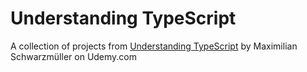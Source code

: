 # Understanding TypeScript
A collection of projects from 
[Understanding TypeScript](https://www.udemy.com/understanding-typescript/) by Maximilian Schwarzmüller on Udemy.com